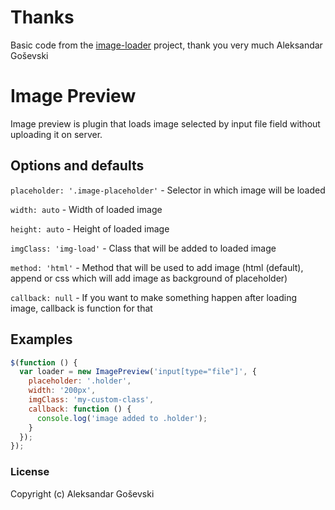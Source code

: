 # Thanks

Basic code from the [image-loader][] project, thank you very much Aleksandar Goševski

# Image Preview

Image preview is plugin that loads image selected by input file field without uploading it on server.

## Options and defaults

```placeholder: '.image-placeholder'``` - Selector in which image will be loaded

```width: auto``` - Width of loaded image

```height: auto``` - Height of loaded image

```imgClass: 'img-load'``` - Class that will be added to loaded image

```method: 'html'``` - Method that will be used to add image (html (default), append or css which will add image as background of placeholder)

```callback: null``` - If you want to make something happen after loading image, callback is function for that

## Examples

```js
$(function () {
  var loader = new ImagePreview('input[type="file"]', {
    placeholder: '.holder',
    width: '200px',
    imgClass: 'my-custom-class',
    callback: function () {
      console.log('image added to .holder');
    }
  });
});
```

### License

Copyright (c) Aleksandar Goševski

[image-loader]: https://github.com/goschevski/image-loader
